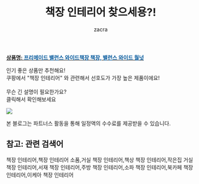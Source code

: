 ﻿---
layout: post
title:  "책장 인테리어 찾으세용?!"
author: zacra
categories: [ 아이템 ]
tags: [책장 인테리어,책장 인테리어 소품,거실 책장 인테리어,책상 책장 인테리어,작은집 거실 책장 인테리어,서재 책장 인테리어,주방 책장 인테리어,소파 책장 인테리어,북카페 책장 인테리어,이케아 책장 인테리어]
image: https://static.coupangcdn.com/image/vendor_inventory/images/2017/11/02/16/7/21d72ddc-51f6-4587-883e-d354dbd0d1c2.jpg 
description: "쿠팡에서 책장 인테리어 관련 상품으로 가장 고객 선호도가 높은 제품이랍니다."
rating: 4.5
---

<a href="https://link.coupang.com/re/AFFSDP?lptag=AF8407795&pageKey=45153935&itemId=161575387&vendorItemId=3380990721&traceid=V0-153-277ed6f204b858a6"><b>상품명: <font color='#01579B'>프리메이드 밸런스 와이드책장 책장, 밸런스 와이드 월넛</font></b></a>

인기 좋은 상품만 추천해요!<br/>
쿠팡에서 "책장 인테리어" 와 관련해서 선호도가 가장 높은 제품이에요!<br/><br/>
무슨 긴 설명이 필요한가요?  
클릭해서 확인해보세요


<a href="https://link.coupang.com/re/AFFSDP?lptag=AF8407795&pageKey=45153935&itemId=161575387&vendorItemId=3380990721&traceid=V0-153-277ed6f204b858a6"><img src="https://thumbnail7.coupangcdn.com/thumbnails/remote/q89/image/vendor_inventory/images/2018/12/31/8/3/abb1da9c-5520-4534-9967-0ebd2880421f.jpg"></a> 

본 블로그는 파트너스 활동을 통해 일정액의 수수료를 제공받을 수 있습니다.

## 참고: 관련 검색어    
책장 인테리어,책장 인테리어 소품,거실 책장 인테리어,책상 책장 인테리어,작은집 거실 책장 인테리어,서재 책장 인테리어,주방 책장 인테리어,소파 책장 인테리어,북카페 책장 인테리어,이케아 책장 인테리어